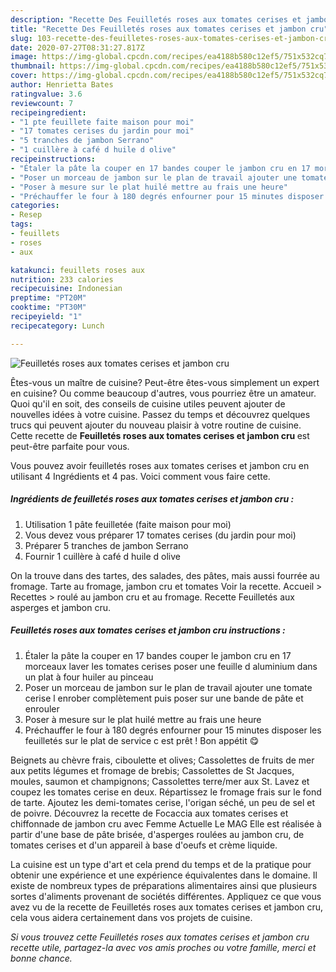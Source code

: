 ```yaml
---
description: "Recette Des Feuilletés roses aux tomates cerises et jambon cru"
title: "Recette Des Feuilletés roses aux tomates cerises et jambon cru"
slug: 103-recette-des-feuilletes-roses-aux-tomates-cerises-et-jambon-cru
date: 2020-07-27T08:31:27.817Z
image: https://img-global.cpcdn.com/recipes/ea4188b580c12ef5/751x532cq70/feuilletes-roses-aux-tomates-cerises-et-jambon-cru-photo-principale-de-la-recette.jpg
thumbnail: https://img-global.cpcdn.com/recipes/ea4188b580c12ef5/751x532cq70/feuilletes-roses-aux-tomates-cerises-et-jambon-cru-photo-principale-de-la-recette.jpg
cover: https://img-global.cpcdn.com/recipes/ea4188b580c12ef5/751x532cq70/feuilletes-roses-aux-tomates-cerises-et-jambon-cru-photo-principale-de-la-recette.jpg
author: Henrietta Bates
ratingvalue: 3.6
reviewcount: 7
recipeingredient:
- "1 pte feuillete faite maison pour moi"
- "17 tomates cerises du jardin pour moi"
- "5 tranches de jambon Serrano"
- "1 cuillère à café d huile d olive"
recipeinstructions:
- "Étaler la pâte la couper en 17 bandes couper le jambon cru en 17 morceaux laver les tomates cerises poser une feuille d aluminium dans un plat à four huiler au pinceau"
- "Poser un morceau de jambon sur le plan de travail ajouter une tomate cerise l enrober complètement puis poser sur une bande de pâte et enrouler"
- "Poser à mesure sur le plat huilé mettre au frais une heure"
- "Préchauffer le four à 180 degrés enfourner pour 15 minutes disposer les feuilletés sur le plat de service c est prêt ! Bon appétit 😋"
categories:
- Resep
tags:
- feuillets
- roses
- aux

katakunci: feuillets roses aux 
nutrition: 233 calories
recipecuisine: Indonesian
preptime: "PT20M"
cooktime: "PT30M"
recipeyield: "1"
recipecategory: Lunch

---
```



![Feuilletés roses aux tomates cerises et jambon cru](https://img-global.cpcdn.com/recipes/ea4188b580c12ef5/751x532cq70/feuilletes-roses-aux-tomates-cerises-et-jambon-cru-photo-principale-de-la-recette.jpg)

Êtes-vous un maître de cuisine? Peut-être êtes-vous simplement un expert en cuisine? Ou comme beaucoup d'autres, vous pourriez être un amateur. Quoi qu'il en soit, des conseils de cuisine utiles peuvent ajouter de nouvelles idées à votre cuisine. Passez du temps et découvrez quelques trucs qui peuvent ajouter du nouveau plaisir à votre routine de cuisine. Cette recette de <strong> Feuilletés roses aux tomates cerises et jambon cru </strong> est peut-être parfaite pour vous.

<!--inarticleads1-->

Vous pouvez avoir feuilletés roses aux tomates cerises et jambon cru en utilisant 4 Ingrédients et 4 pas. Voici comment vous faire cette.

##### Ingrédients de feuilletés roses aux tomates cerises et jambon cru :

1. Utilisation 1 pâte feuilletée (faite maison pour moi)
1. Vous devez vous préparer 17 tomates cerises (du jardin pour moi)
1. Préparer 5 tranches de jambon Serrano
1. Fournir 1 cuillère à café d huile d olive


On la trouve dans des tartes, des salades, des pâtes, mais aussi fourrée au fromage. Tarte au fromage, jambon cru et tomates Voir la recette. Accueil &gt; Recettes &gt; roulé au jambon cru et au fromage. Recette Feuilletés aux asperges et jambon cru. 

<!--inarticleads2-->

##### Feuilletés roses aux tomates cerises et jambon cru instructions :

1. Étaler la pâte la couper en 17 bandes couper le jambon cru en 17 morceaux laver les tomates cerises poser une feuille d aluminium dans un plat à four huiler au pinceau
1. Poser un morceau de jambon sur le plan de travail ajouter une tomate cerise l enrober complètement puis poser sur une bande de pâte et enrouler
1. Poser à mesure sur le plat huilé mettre au frais une heure
1. Préchauffer le four à 180 degrés enfourner pour 15 minutes disposer les feuilletés sur le plat de service c est prêt ! Bon appétit 😋


Beignets au chèvre frais, ciboulette et olives; Cassolettes de fruits de mer aux petits légumes et fromage de brebis; Cassolettes de St Jacques, moules, saumon et champignons; Cassolettes terre/mer aux St. Lavez et coupez les tomates cerise en deux. Répartissez le fromage frais sur le fond de tarte. Ajoutez les demi-tomates cerise, l&#39;origan séché, un peu de sel et de poivre. Découvrez la recette de Focaccia aux tomates cerises et chiffonnade de jambon cru avec Femme Actuelle Le MAG Elle est réalisée à partir d&#39;une base de pâte brisée, d&#39;asperges roulées au jambon cru, de tomates cerises et d&#39;un appareil à base d&#39;oeufs et crème liquide. 

<!--inarticleads1-->

<p>
La cuisine est un type d'art et cela prend du temps et de la pratique pour obtenir une expérience et une expérience équivalentes dans le domaine. Il existe de nombreux types de préparations alimentaires ainsi que plusieurs sortes d'aliments provenant de sociétés différentes. Appliquez ce que vous avez vu de la recette de Feuilletés roses aux tomates cerises et jambon cru, cela vous aidera certainement dans vos projets de cuisine.
</p>

<p>
<i>Si vous trouvez cette Feuilletés roses aux tomates cerises et jambon cru recette utile, partagez-la avec vos amis proches ou votre famille, merci et bonne chance.</i>
</p>
